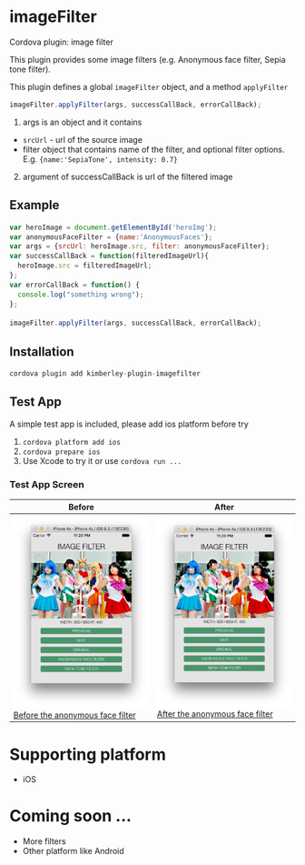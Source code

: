 # imageFilter
Cordova plugin: image filter

This plugin provides some image filters (e.g. Anonymous face filter, Sepia tone filter).

This plugin defines a global `imageFilter` object, and a method `applyFilter`

```javascript
imageFilter.applyFilter(args, successCallBack, errorCallBack);
```
1. args is an object and it contains
  * `srcUrl` - url of the source image
  * filter object that contains name of the filter, and optional filter options.  E.g. `{name:'SepiaTone', intensity: 0.7}`

2. argument of successCallBack is url of the filtered image

## Example
```javascript
var heroImage = document.getElementById('heroImg');
var anonymousFaceFilter = {name:'AnonymousFaces'};
var args = {srcUrl: heroImage.src, filter: anonymousFaceFilter};
var successCallBack = function(filteredImageUrl){
  heroImage.src = filteredImageUrl;
};
var errorCallBack = function() {
  console.log("something wrong");
};

imageFilter.applyFilter(args, successCallBack, errorCallBack);
```

## Installation
```javascript
cordova plugin add kimberley-plugin-imagefilter
```

## Test App
A simple test app is included, please add ios platform before try
1. `cordova platform add ios`
2. `cordova prepare ios`
3. Use Xcode to try it or use `cordova run ...`

### Test App Screen
| Before | After |
| --- | --- |
| [<img src='test-app-screens/before-faceMask.png'>Before the anonymous face filter](test-app-screens/before-faceMask.png) | [<img src='test-app-screens/after-faceMask.png'>After the anonymous face filter](test-app-screens/after-faceMask.png) |


# Supporting platform
* iOS

# Coming soon ...
* More filters
* Other platform like Android
